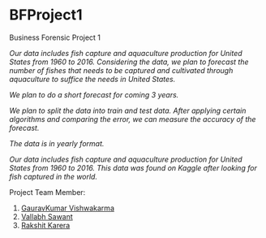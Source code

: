 # BFProject1
Business Forensic Project 1

*Our data includes fish capture and aquaculture production for United States from 1960 to 2016. Considering the data, we plan to forecast the number of fishes that needs to be captured and cultivated through aquaculture to suffice the needs in United States.*

*We plan to do a short forecast for coming 3 years.*

*We plan to split the data into train and test data. After applying certain algorithms and comparing the error, we can measure the accuracy of the forecast.*

*The data is in yearly format.*

*Our data includes fish capture and aquaculture production for United States from 1960 to 2016. This data was found on Kaggle after looking for fish captured in the world.*

Project Team Member:
1. [GauravKumar Vishwakarma](https://github.com/Gaurav-Vish)
2. [Vallabh Sawant](https://github.com/VallabhSawant)
3. [Rakshit Karera](https://github.com/Rakshit-Karkera)
